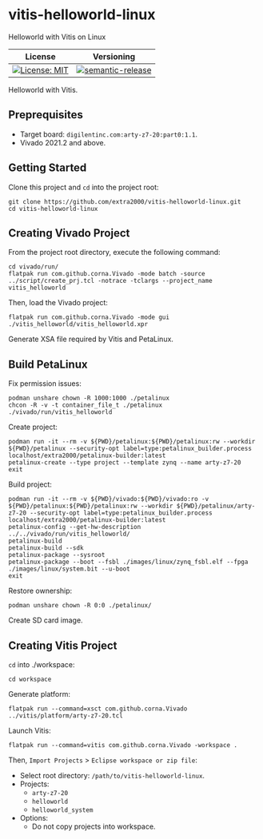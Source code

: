 # vitis-helloworld-linux

Helloworld with Vitis on Linux

| License | Versioning |
| ------- | ---------- |
| [![License: MIT](https://img.shields.io/badge/License-MIT-yellow.svg)](https://opensource.org/licenses/MIT) | [![semantic-release](https://img.shields.io/badge/%20%20%F0%9F%93%A6%F0%9F%9A%80-semantic--release-e10079.svg)](https://github.com/semantic-release/semantic-release) |

Helloworld with Vitis.


## Preprequisites

* Target board: `digilentinc.com:arty-z7-20:part0:1.1`.
* Vivado 2021.2 and above.


## Getting Started

Clone this project and `cd` into the project root:
```
git clone https://github.com/extra2000/vitis-helloworld-linux.git
cd vitis-helloworld-linux
```


## Creating Vivado Project

From the project root directory, execute the following command:
```
cd vivado/run/
flatpak run com.github.corna.Vivado -mode batch -source ../script/create_prj.tcl -notrace -tclargs --project_name vitis_helloworld
```

Then, load the Vivado project:
```
flatpak run com.github.corna.Vivado -mode gui ./vitis_helloworld/vitis_helloworld.xpr
```

Generate XSA file required by Vitis and PetaLinux.


## Build PetaLinux

Fix permission issues:
```
podman unshare chown -R 1000:1000 ./petalinux
chcon -R -v -t container_file_t ./petalinux ./vivado/run/vitis_helloworld
```

Create project:
```
podman run -it --rm -v ${PWD}/petalinux:${PWD}/petalinux:rw --workdir ${PWD}/petalinux --security-opt label=type:petalinux_builder.process localhost/extra2000/petalinux-builder:latest
petalinux-create --type project --template zynq --name arty-z7-20
exit
```

Build project:
```
podman run -it --rm -v ${PWD}/vivado:${PWD}/vivado:ro -v ${PWD}/petalinux:${PWD}/petalinux:rw --workdir ${PWD}/petalinux/arty-z7-20 --security-opt label=type:petalinux_builder.process localhost/extra2000/petalinux-builder:latest
petalinux-config --get-hw-description ../../vivado/run/vitis_helloworld/
petalinux-build
petalinux-build --sdk
petalinux-package --sysroot
petalinux-package --boot --fsbl ./images/linux/zynq_fsbl.elf --fpga ./images/linux/system.bit --u-boot
exit
```

Restore ownership:
```
podman unshare chown -R 0:0 ./petalinux/
```

Create SD card image.


## Creating Vitis Project

`cd` into ./workspace:
```
cd workspace
```

Generate platform:
```
flatpak run --command=xsct com.github.corna.Vivado ../vitis/platform/arty-z7-20.tcl
```

Launch Vitis:
```
flatpak run --command=vitis com.github.corna.Vivado -workspace .
```

Then, `Import Projects` > `Eclipse workspace or zip file`:
* Select root directory: `/path/to/vitis-helloworld-linux`.
* Projects:
    * `arty-z7-20`
    * `helloworld`
    * `helloworld_system`
* Options:
    * Do not copy projects into workspace.
